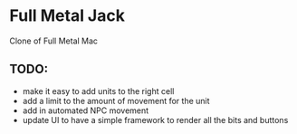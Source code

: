 # Full Metal Jack
Clone of Full Metal Mac

## TODO:
* make it easy to add units to the right cell
* add a limit to the amount of movement for the unit
* add in automated NPC movement
* update UI to have a simple framework to render all the bits and buttons